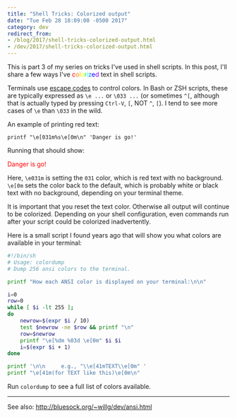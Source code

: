 ```yaml
---
title: "Shell Tricks: Colorized output"
date: "Tue Feb 28 18:09:00 -0500 2017"
category: dev
redirect_from:
- /blog/2017/shell-tricks-colorized-output.html
- /dev/2017/shell-tricks-colorized-output.html
---
```


This is part 3 of my series on tricks I've used in shell scripts. In this
post, I'll share a few ways I've <span style="color:#ff0000;">c</span><span
style="color:#ff7f00;">o</span><span style="color:#ffbf00;">l</span><span
style="color:#ffff00;">o</span><span style="color:#00ff00;">r</span><span
style="color:#00ffff;">i</span><span style="color:#0080ff;">z</span><span
style="color:#0000ff;">e</span><span style="color:#8b00ff;">d</span> text in
shell scripts.

Terminals use [escape codes][ANSI Escape Codes] to control colors. In Bash or
ZSH scripts, these are typically expressed as `\e ...` or `\033 ...` (or
sometimes `^[`, although that is actually typed by pressing `Ctrl-V`, `[`, NOT
`^`, `[`). I tend to see more cases of `\e` than `\033` in the wild.

An example of printing red text:

```
printf "\e[031m%s\e[0m\n" 'Danger is go!'
```

Running that should show:

<span style="color:#ff0000;">Danger is go!</span>

Here, `\e031m` is setting the `031` color, which is red text with no
background. `\e[0m` sets the color back to the default, which is probably
white or black text with no background, depending on your terminal theme.

It is important that you reset the text color. Otherwise all output will
continue to be colorized. Depending on your shell configuration, even commands
run after your script could be colorized inadvertently.

Here is a small script I found years ago that will show you what colors are
available in your terminal:

```bash
#!/bin/sh
# Usage: colordump
# Dump 256 ansi colors to the terminal.

printf "How each ANSI color is displayed on your terminal:\n\n"

i=0
row=0
while [ $i -lt 255 ];
do
    newrow=$(expr $i / 10)
    test $newrow -ne $row && printf "\n"
    row=$newrow
    printf "\e[%dm %03d \e[0m" $i $i
    i=$(expr $i + 1)
done

printf '\n\n     e.g., "\\e[41mTEXT\\e[0m" '
printf "\e[41m(for TEXT like this)\e[0m\n"
```

Run `colordump` to see a full list of colors available.

---

See also: <http://bluesock.org/~willg/dev/ansi.html>

[ANSI Escape Codes]: https://en.wikipedia.org/wiki/ANSI_escape_code
